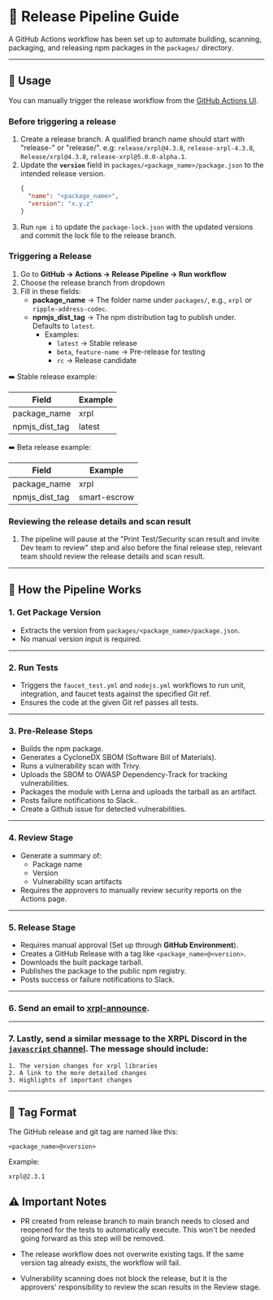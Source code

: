 # 🚀 Release Pipeline Guide

A GitHub Actions workflow has been set up to automate building, scanning, packaging, and releasing npm packages in the `packages/` directory.

---

## 🔑 **Usage**

You can manually trigger the release workflow from the [GitHub Actions UI](https://github.com/xrplf/xrpl.js/actions/workflows/release.yml).

### **Before triggering a release**

1. Create a release branch. A qualified branch name should start with "release-" or "release/". e.g: `release/xrpl@4.3.8`, `release-xrpl-4.3.8`, `Release/xrpl@4.3.8`, `release-xrpl@5.0.0-alpha.1`.
2. Update the **`version`** field in `packages/<package_name>/package.json` to the intended release version.
   ```json
   {
     "name": "<package_name>",
     "version": "x.y.z"
   }
   ```
3. Run `npm i` to update the `package-lock.json` with the updated versions and commit the lock file to the release branch.

### **Triggering a Release**

1. Go to **GitHub → Actions → Release Pipeline → Run workflow**
2. Choose the release branch from dropdown
3. Fill in these fields:
   - **package_name** → The folder name under `packages/`, e.g., `xrpl` or `ripple-address-codec`.
   - **npmjs_dist_tag** → The npm distribution tag to publish under. Defaults to `latest`.
     - Examples:
       - `latest` → Stable release
       - `beta`, `feature-name` → Pre-release for testing
       - `rc` → Release candidate

➡️ Stable release example:

| Field            | Example               |
|------------------|-----------------------|
| package_name     | xrpl                  |
| npmjs_dist_tag   | latest                |

➡️ Beta release example:

| Field            | Example               |
|------------------|-----------------------|
| package_name     | xrpl                  |
| npmjs_dist_tag   | smart-escrow          |

### **Reviewing the release details and scan result**

1. The pipeline will pause at the "Print Test/Security scan result and invite Dev team to review" step and also before the final release step, relevant team should review the release details and scan result.


---

## 🔨 **How the Pipeline Works**

### 1. **Get Package Version**
- Extracts the version from `packages/<package_name>/package.json`.
- No manual version input is required.

---

### 2. **Run Tests**
- Triggers the `faucet_test.yml` and `nodejs.yml` workflows to run unit, integration, and faucet tests against the specified Git ref.
- Ensures the code at the given Git ref passes all tests.

---

### 3. **Pre-Release Steps**
- Builds the npm package.
- Generates a CycloneDX SBOM (Software Bill of Materials).
- Runs a vulnerability scan with Trivy.
- Uploads the SBOM to OWASP Dependency-Track for tracking vulnerabilities.
- Packages the module with Lerna and uploads the tarball as an artifact.
- Posts failure notifications to Slack..
- Create a Github issue for detected vulnerabilities.

---

### 4. **Review Stage**
- Generate a summary of:
  - Package name
  - Version
  - Vulnerability scan artifacts
- Requires the approvers to manually review security reports on the Actions page.

---

### 5. **Release Stage**
- Requires manual approval (Set up through **GitHub Environment**).
- Creates a GitHub Release with a tag like `<package_name>@<version>`.
- Downloads the built package tarball.
- Publishes the package to the public npm registry.
- Posts success or failure notifications to Slack.

---

### 6. Send an email to [xrpl-announce](https://groups.google.com/g/xrpl-announce).

---

### 7. Lastly, send a similar message to the XRPL Discord in the [`javascript` channel](https://discord.com/channels/886050993802985492/886053111179915295). The message should include:
    1. The version changes for xrpl libraries
    2. A link to the more detailed changes
    3. Highlights of important changes

---

## 📁 **Tag Format**

The GitHub release and git tag are named like this:

```text
<package_name>@<version>
```

Example:
```
xrpl@2.3.1
```


## ⚠️ **Important Notes**

- PR created from release branch to main branch needs to closed and reopened for the tests to automatically execute. This won't be needed going forward as this step will be removed.

- The release workflow does not overwrite existing tags. If the same version tag already exists, the workflow will fail.

- Vulnerability scanning does not block the release, but it is the approvers' responsibility to review the scan results in the Review stage.
